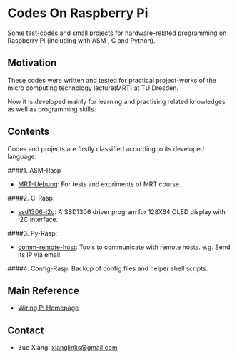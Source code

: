 # Codes On Raspberry Pi

Some test-codes and small projects for hardware-related programming on Raspberry Pi (including with ASM , C and Python).

## Motivation

These codes were written and tested for practical project-works of the micro computing technology lecture(MRT) at TU
Dresden.

Now it is developed mainly for learning and practising related knowledges as well as programming skills.

## Contents

Codes and projects are firstly classified according to its developed language.

####1. ASM-Rasp

  - [MRT-Uebung](./asm-rasp/mrt_experiment/): For tests and expriments of MRT course.


####2. C-Rasp:

  - [ssd1306-i2c](./c-rasp/ssd1306-i2c): A SSD1306 driver program for 128X64 OLED display with I2C interface.

####3. Py-Rasp:

  - [comm-remote-host](./py-rasp/comm-remote-host/): Tools to communicate with remote hosts. e.g. Send its IP via email.

####4. Config-Rasp: Backup of config files and helper shell scripts.

## Main Reference

- [Wiring Pi Homepage](http://wiringpi.com/)


## Contact

- Zuo Xiang: xianglinks@gmail.com

